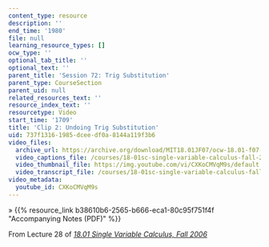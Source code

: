 ```yaml
---
content_type: resource
description: ''
end_time: '1980'
file: null
learning_resource_types: []
ocw_type: ''
optional_tab_title: ''
optional_text: ''
parent_title: 'Session 72: Trig Substitution'
parent_type: CourseSection
parent_uid: null
related_resources_text: ''
resource_index_text: ''
resourcetype: Video
start_time: '1709'
title: 'Clip 2: Undoing Trig Substitution'
uid: 737f1316-1985-dcee-df0a-8144a119f3b6
video_files:
  archive_url: https://archive.org/download/MIT18.01JF07/ocw-18.01-f07-lec28_300k.mp4
  video_captions_file: /courses/18-01sc-single-variable-calculus-fall-2010/732670595e675b109e85ac41dd93c6fb_CXKoCMVqM9s.vtt
  video_thumbnail_file: https://img.youtube.com/vi/CXKoCMVqM9s/default.jpg
  video_transcript_file: /courses/18-01sc-single-variable-calculus-fall-2010/064f1ce06737810f6f037b22ff153dca_CXKoCMVqM9s.pdf
video_metadata:
  youtube_id: CXKoCMVqM9s
---
```


» {{% resource_link b38610b6-2565-b666-eca1-80c95f751f4f "Accompanying Notes (PDF)" %}}

From Lecture 28 of [_18.01 Single Variable Calculus, Fall 2006_](/courses/18-01-single-variable-calculus-fall-2006/video_galleries/video-lectures)

